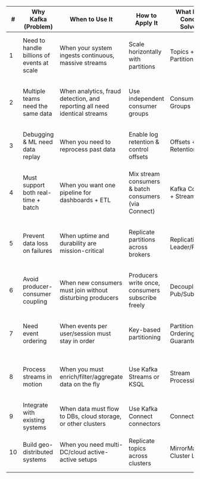 | #  | Why Kafka (Problem)                        | When to Use It                                                            | How to Apply It                                      | What Kafka Concept Solves It   | Example Scenario                                            |
| -- | -------------------------------------------| ------------------------------------------------------------------------- | ---------------------------------------------------- | -------------------------------| ----------------------------------------------------------- |
| 1  | Need to handle billions of events at scale | When your system ingests continuous, massive streams                      | Scale horizontally with partitions                   | Topics + Partitions            | LinkedIn handling profile views, job clicks, ad impressions |
| 2  | Multiple teams need the same data          | When analytics, fraud detection, and reporting all need identical streams | Use independent consumer groups                      | Consumer Groups                | Payment service → Fraud team + Analytics + Data Warehouse   |
| 3  | Debugging & ML need data replay            | When you need to reprocess past data                                      | Enable log retention & control offsets               | Offsets + Retention            | Replaying 1 year of user clicks to re-train an ML model     |
| 4  | Must support both real-time + batch        | When you want one pipeline for dashboards + ETL                           | Mix stream consumers & batch consumers (via Connect) | Kafka Connect + Stream APIs    | E-commerce system: live inventory + nightly sales reports   |
| 5  | Prevent data loss on failures              | When uptime and durability are mission-critical                           | Replicate partitions across brokers                  | Replication + Leader/Follower  | Bank processing transactions with 0 tolerance for loss      |
| 6  | Avoid producer-consumer coupling           | When new consumers must join without disturbing producers                 | Producers write once, consumers subscribe freely     | Decoupled Pub/Sub              | IoT sensor data → analytics, monitoring, ML pipelines       |
| 7  | Need event ordering                        | When events per user/session must stay in order                           | Key-based partitioning                               | Partition + Ordering Guarantee | Chat app → messages for same user land in order             |
| 8  | Process streams in motion                  | When you must enrich/filter/aggregate data on the fly                     | Use Kafka Streams or KSQL                            | Stream Processing              | Ride-sharing: calculate ETA with live traffic data          |
| 9  | Integrate with existing systems            | When data must flow to DBs, cloud storage, or other clusters              | Use Kafka Connect connectors                         | Connectors                     | Push logs to Elastic, load sales into Snowflake             |
| 10 | Build geo-distributed systems              | When you need multi-DC/cloud active-active setups                         | Replicate topics across clusters                     | MirrorMaker / Cluster Linking  | Global SaaS syncing events across regions                   |
